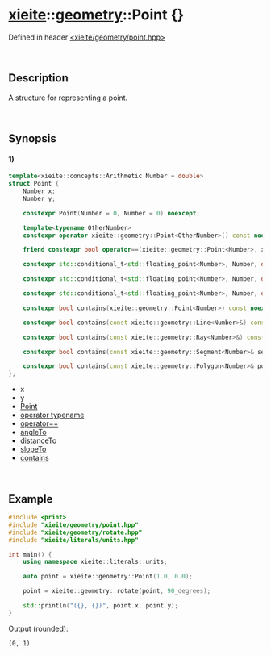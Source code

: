 # [xieite](../../xieite.md)\:\:[geometry](../../geometry.md)\:\:Point \{\}
Defined in header [<xieite/geometry/point.hpp>](../../../include/xieite/geometry/point.hpp)

&nbsp;

## Description
A structure for representing a point.

&nbsp;

## Synopsis
#### 1)
```cpp
template<xieite::concepts::Arithmetic Number = double>
struct Point {
    Number x;
    Number y;

    constexpr Point(Number = 0, Number = 0) noexcept;

    template<typename OtherNumber>
    constexpr operator xieite::geometry::Point<OtherNumber>() const noexcept;

    friend constexpr bool operator==(xieite::geometry::Point<Number>, xieite::geometry::Point<Number>) noexcept;

    constexpr std::conditional_t<std::floating_point<Number>, Number, double> angleTo(xieite::geometry::Point<Number>) const noexcept;

    constexpr std::conditional_t<std::floating_point<Number>, Number, double> distanceTo(xieite::geometry::Point<Number>) const noexcept;

    constexpr std::conditional_t<std::floating_point<Number>, Number, double> slopeTo(xieite::geometry::Point<Number>) const noexcept;

    constexpr bool contains(xieite::geometry::Point<Number>) const noexcept;

    constexpr bool contains(const xieite::geometry::Line<Number>&) const noexcept;

    constexpr bool contains(const xieite::geometry::Ray<Number>&) const noexcept;

    constexpr bool contains(const xieite::geometry::Segment<Number>& segment) const noexcept;

    constexpr bool contains(const xieite::geometry::Polygon<Number>& polygon) const noexcept;
};
```
- x
- y
- [Point](./structures/point/1/operators/constructor.md)
- [operator typename](./structures/point/1/operators/cast.md)
- [operator==](./structures/point/1/operators/equal.md)
- [angleTo](./structures/point/1/angle_to.md)
- [distanceTo](./structures/point/1/distance_to.md)
- [slopeTo](./structures/point/1/slope_to.md)
- [contains](./structures/point/1/contains.md)

&nbsp;

## Example
```cpp
#include <print>
#include "xieite/geometry/point.hpp"
#include "xieite/geometry/rotate.hpp"
#include "xieite/literals/units.hpp"

int main() {
    using namespace xieite::literals::units;

    auto point = xieite::geometry::Point(1.0, 0.0);

    point = xieite::geometry::rotate(point, 90_degrees);

    std::println("({}, {})", point.x, point.y);
}
```
Output (rounded):
```
(0, 1)
```
